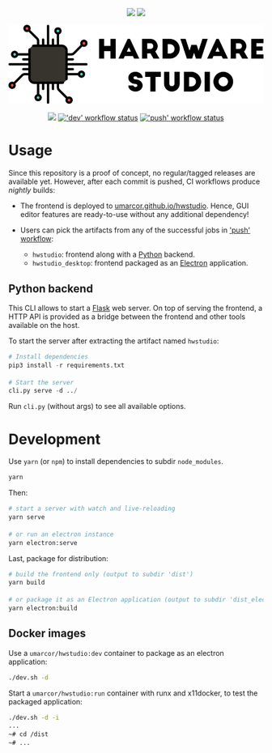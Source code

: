 <p align="center">
  <a title="DevDependency Status" href="https://david-dm.org/umarcor/hwstudio?type=dev"><img src="https://img.shields.io/david/dev/umarcor/hwstudio.svg?longCache=true&style=flat-square&label=devdeps&logo=npm"></a><!--
  -->
  <a title="Dependency Status" href="https://david-dm.org/umarcor/hwstudio"><img src="https://img.shields.io/david/umarcor/hwstudio.svg?longCache=true&style=flat-square&label=deps&logo=npm"></a><!--
  -->
</p>

<p align="center">
  <a title="Online demo" href="https://umarcor.github.io/hwstudio"><img width="550px" src="./public/img/banner.png"/></a>
</p>

<p align="center">
  <a title="Site" href="https://umarcor.github.io/hwstudio"><img src="https://img.shields.io/website.svg?label=umarcor.github.io%2Fhwstudio&longCache=true&style=flat-square&url=http%3A%2F%2Fumarcor.github.io%2Fhwstudio%2Findex.html"></a><!--
  -->
  <a title="'dev' workflow status" href="https://github.com/umarcor/hwstudio/actions?query=workflow%3Adev"><img alt="'dev' workflow status" src="https://img.shields.io/github/workflow/status/umarcor/hwstudio/dev?longCache=true&style=flat-square&label=dev&logo=github"></a><!--
  -->
  <a title="'push' workflow status" href="https://github.com/umarcor/hwstudio/actions?query=workflow%3Apush"><img alt="'push' workflow status" src="https://img.shields.io/github/workflow/status/umarcor/hwstudio/push?longCache=true&style=flat-square&label=push&logo=github"></a><!--
  -->
</p>

# Usage

Since this repository is a proof of concept, no regular/tagged releases are available yet. However, after each commit is pushed, CI workflows produce *nightly* builds:

- The frontend is deployed to [umarcor.github.io/hwstudio](https://umarcor.github.io/hwstudio). Hence, GUI editor features are ready-to-use without any additional dependency!

- Users can pick the artifacts from any of the successful jobs in ['push' workflow](https://github.com/umarcor/hwstudio/actions?query=workflow%3Apush):
  - `hwstudio`: frontend along with a [Python](https://www.python.org/) backend.
  - `hwstudio_desktop`: frontend packaged as an [Electron](https://www.electronjs.org/) application.

## Python backend

This CLI allows to start a [Flask](https://www.palletsprojects.com/p/flask/) web server. On top of serving the frontend, a HTTP API is provided as a bridge between the frontend and other tools available on the host.

To start the server after extracting the artifact named `hwstudio`:

```py
# Install dependencies
pip3 install -r requirements.txt

# Start the server
cli.py serve -d ../
```

Run `cli.py` (without args) to see all available options.

# Development

Use `yarn` (or `npm`) to install dependencies to subdir `node_modules`.

```sh
yarn
```

Then:

```sh
# start a server with watch and live-reloading
yarn serve

# or run an electron instance
yarn electron:serve
```

Last, package for distribution:

```bash
# build the frontend only (output to subdir 'dist')
yarn build

# or package it as an Electron application (output to subdir 'dist_electron')
yarn electron:build
```

## Docker images

Use a `umarcor/hwstudio:dev` container to package as an electron application:

```sh
./dev.sh -d
```

Start a `umarcor/hwstudio:run` container with runx and x11docker, to test the packaged application:

```sh
./dev.sh -d -i
...
~# cd /dist
~# ...
```
